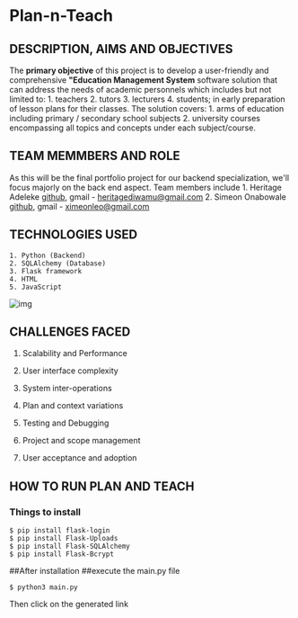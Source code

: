 # Plan-n-Teach

## DESCRIPTION, AIMS AND OBJECTIVES

The **primary objective** of this project is to develop a user-friendly and comprehensive **"Education Management System** software solution that can address the needs of academic personnels which includes but not limited to:
	1. teachers
	2. tutors
	3. lecturers
	4. students;
in early preparation of lesson plans for their classes.
The solution covers:
	1. arms of education including primary / secondary school subjects
	2. university courses encompassing all topics and concepts under each subject/course.


## TEAM MEMMBERS AND ROLE

As this will be the final portfolio project for our backend specialization, we'll focus majorly on the back end aspect.
Team members include
	1. Heritage Adeleke
[github](https://github.com/Adetops),
gmail - heritagediwamu@gmail.com
	2. Simeon Onabowale
[github](https://github.com/XimeonLeo),
gmail - ximeonleo@gmail.com


## TECHNOLOGIES USED

	1. Python (Backend)
	2. SQLAlchemy (Database)
	3. Flask framework
	4. HTML
	5. JavaScript


![img](https://s3.amazonaws.com/intranet-projects-files/concepts/74/hbnb_step5.png)


## CHALLENGES FACED

1. Scalability and Performance

2. User interface complexity

3. System inter-operations

4. Plan and context variations

5. Testing and Debugging

6. Project and scope management

7. User acceptance and adoption

## HOW TO RUN PLAN AND TEACH

### Things to install

```
$ pip install flask-login
$ pip install Flask-Uploads
$ pip install Flask-SQLAlchemy
$ pip install Flask-Bcrypt

```

##After installation
##execute the main.py file
```
$ python3 main.py
```

Then click on the generated link
